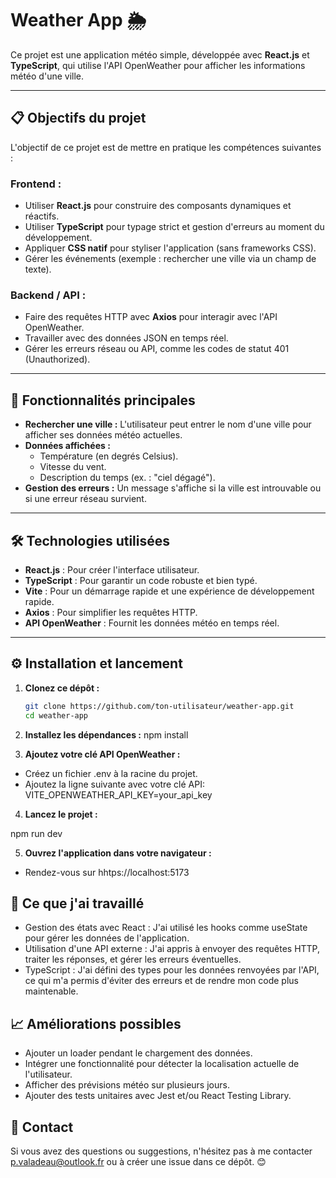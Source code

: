 # Weather App 🌦️

Ce projet est une application météo simple, développée avec **React.js** et **TypeScript**, qui utilise l'API OpenWeather pour afficher les informations météo d'une ville.

---

## 📋 Objectifs du projet

L'objectif de ce projet est de mettre en pratique les compétences suivantes :

### Frontend :
- Utiliser **React.js** pour construire des composants dynamiques et réactifs.
- Utiliser **TypeScript** pour typage strict et gestion d'erreurs au moment du développement.
- Appliquer **CSS natif** pour styliser l'application (sans frameworks CSS).
- Gérer les événements (exemple : rechercher une ville via un champ de texte).

### Backend / API :
- Faire des requêtes HTTP avec **Axios** pour interagir avec l'API OpenWeather.
- Travailler avec des données JSON en temps réel.
- Gérer les erreurs réseau ou API, comme les codes de statut 401 (Unauthorized).

---

## 🚀 Fonctionnalités principales

- **Rechercher une ville :** L'utilisateur peut entrer le nom d'une ville pour afficher ses données météo actuelles.
- **Données affichées :**
  - Température (en degrés Celsius).
  - Vitesse du vent.
  - Description du temps (ex. : "ciel dégagé").
- **Gestion des erreurs :** Un message s'affiche si la ville est introuvable ou si une erreur réseau survient.

---

## 🛠️ Technologies utilisées

- **React.js** : Pour créer l'interface utilisateur.
- **TypeScript** : Pour garantir un code robuste et bien typé.
- **Vite** : Pour un démarrage rapide et une expérience de développement rapide.
- **Axios** : Pour simplifier les requêtes HTTP.
- **API OpenWeather** : Fournit les données météo en temps réel.

---

## ⚙️ Installation et lancement

1. **Clonez ce dépôt :**
   ```bash
   git clone https://github.com/ton-utilisateur/weather-app.git
   cd weather-app

2. **Installez les dépendances :**
  npm install

3. **Ajoutez votre clé API OpenWeather :**

- Créez un fichier .env à la racine du projet. 
- Ajoutez la ligne suivante avec votre clé API: 
  VITE_OPENWEATHER_API_KEY=your_api_key

4. **Lancez le projet :**

npm run dev

5. **Ouvrez l'application dans votre navigateur :**

- Rendez-vous sur hhtps://localhost:5173

## 🌟 Ce que j'ai travaillé

- Gestion des états avec React : J'ai utilisé les hooks comme useState pour gérer les données de l'application.
- Utilisation d'une API externe : J'ai appris à envoyer des requêtes HTTP, traiter les réponses, et gérer les erreurs éventuelles.
- TypeScript : J'ai défini des types pour les données renvoyées par l'API, ce qui m'a permis d'éviter des erreurs et de rendre mon code plus maintenable.

## 📈 Améliorations possibles

- Ajouter un loader pendant le chargement des données.
- Intégrer une fonctionnalité pour détecter la localisation actuelle de l'utilisateur.
- Afficher des prévisions météo sur plusieurs jours.
- Ajouter des tests unitaires avec Jest et/ou React Testing Library.


## 📮 Contact 

Si vous avez des questions ou suggestions, n'hésitez pas à me contacter p.valadeau@outlook.fr ou à créer une issue dans ce dépôt. 😊